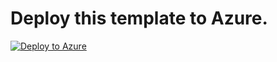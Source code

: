# Deploy this template to Azure.

[![Deploy to Azure](https://azuredeploy.net/deploybutton.png)](https://azuredeploy.net/?repository=https://github.com/cicorias/azure-docker-ce)